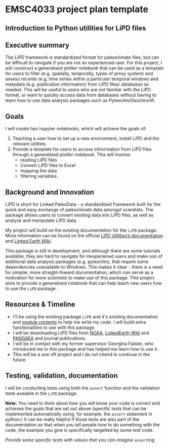 # EMSC4033 project plan template

## Introduction to Python utilities for LiPD files

## Executive summary


The LiPD framework is standardized format for paleoclimate files, but can be difficult to navigate if you are not an experienced user. For this project, I will construct a generalised plotter notebook that can be used as a template for users to filter (e.g. spatially, temporally, types of proxy system) and assess records (e.g. time series within a particular temporal window) and metadata (e.g. publication information) from LiPD files/ databases as needed. This will be useful to users who are not familiar with the LiPD format, or want to quickly access data from databases without having to learn how to use data analysis packages such as Pyleoclim/GeochronR.
 

## Goals

I will create two hupyter notebooks, which will achieve the goals of:
1) Teaching a user how to set up a new environment, install LiPD and the relevant utilities.
2) Provide a template for users to access infrormation from LiPD files through a generalised plotter notebook. This will involve: 
    - reading LiPD files 
    - Convert LiPD files to Excel
    - mapping the data 
    - filtering variables.


## Background and Innovation  

LiPD is short for Linked PaleoData - a standardized framework built for the quick and easy exchange of paleoclimate data amongst scientists. The package allows users to convert existing data into LiPD files, as well as analyze and manipulate LiPD data.

My project will build on the existing documentation for the `LiPD` package. More information can be found on the official [LiPD Utilities’s documentation](https://nickmckay.github.io/LiPD-utilities/python/index.html) and [Linked Earth Wiki](http://wiki.linked.earth/Using_LiPD_files). 

This package is still in development, and although there are some tutorials available, they are hard to navigate for inexperiened users and make use of additional data analysis packages (e.g. pyleoclim), that require some dependencies unavailable to Windows. This makes it clear -  there is a need for simpler, more straight-foward documentation, which can serve as a motivation for more scientists to make use of this package. This project aims to provide a generalised notebook that can help teach new users how to use the `LiPD` package. 

## Resources & Timeline

- I'll be using the existing package `LiPD` and it's existing documentation and [module contents](http://nickmckay.github.io/LiPD-utilities/python/source/lipd.html#module-lipd) to help me write my code. I will build extra functionalities to use with this package. 
- I will be downloading LiPD files from [NOAA](https://www.ncei.noaa.gov/access/paleo-search/), [LinkedEarth Wiki](http://wiki.linked.earth/Main_Page) and [PANGAEA](https://www.pangaea.de/) and journal publications.
- I will be in contact with my former supervisor Georgina Falster, who introduced me to this package and has helped me learn how to use it. 
- This will be a one off project and I do not intend to continue in the future.


## Testing, validation, documentation

I will be conducting tests using both the `assert` function and the validation tests avaiable in the `LiPD` package.



**Note:** You need to think about how you will know your code is correct and achieves the goals that are set out above (specific tests that can be implemented automatically using, for example, the `assert` statement in python.)  It can be really helpful if those tests are also part of the documentation so that when you tell people how to do something with the code, the example you give is specifically targetted by some test code.

_Provide some specific tests with values that you can imagine `assert`ing_


